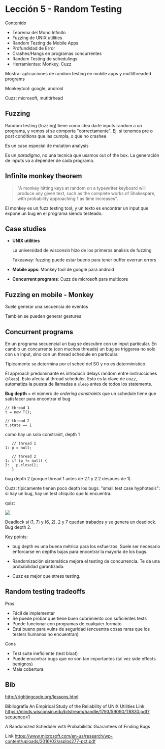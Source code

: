 # Lección 5 - Random Testing

Contenido

- Teorema del Mono Infinito
- Fuzzing de UNIX utilities
- Random Testing de Mobile Apps
- Profundidad de Error
- Crashes/Hangs en programas concurrentes
- Random Testing de schedulings
- Herramientas: Monkey, Cuzz

Mostrar aplicaciones de random testing en mobile apps y mutlithreaded programs

Monkeytool: google, android

Cuzz: microsoft, mutltirhead

## Fuzzing

Random testing (fuzzing) tiene como idea darle inputs random a un programa, y
vemos si se comporta "correctamente". Ej. si tenemos pre o post conditions que
las cumpla, o que no crashee

Es un caso especial de mutation analysis

Es un *paradigma*, no una tecnica que usamos out of the box. La generación de
inputs va a depender de cada programa.

## Infinite monkey theorem

> "A monkey hitting keys at random on a typewriter keyboard will produce any
> given text, such as the complete works of Shakespare, with probability
> approaching 1 as time increases".

El monkey es un fuzz testing tool, y un texto es encontrar un input que expone
un bug en el programa siendo testeado.

## Case studies

- **UNIX utilities**

  La universidad de wisconsin hizo de los primeros analisis de fuzzing

  Takeaway: fuzzing puede estar bueno para tener buffer overrun errors

- **Mobile apps**: Monkey tool de google para android

- **Concurrent programs**: Cuzz de microsoft para multicore

## Fuzzing en mobile - Monkey

Suele generar una secuencia de eventos

También se pueden generar gestures

## Concurrent programs

En un programa secuencial un bug se descubre con un input particular. En cambio
un concurrente (con muchos threads) un bug se triggerea no solo con un input,
sino con un thread schedule en particular.

Típicamente se determina por el sched del SO y no es determinístico.

El approach predominante es introducir delays random entre instrucciones
(`sleep`). Esto afecta al thread scheduler. Esto es la clave de *cuzz*,
automatiza la puesta de llamadas a `sleep` antes de todos los statements.

**Bug depth** = el número de *ordering constraints* que un schedule tiene que
satisfacer para encontrar el bug

```
// thread 1
t = new T();

// thread 2
t.state == 1
```

como hay un solo constraint, depth 1

```
   // thread 1
1: p = null;

   // thread 2
1: if (p != null) {
2:   p.close();
   }
```

bug depth 2 (porque thread 1 antes de 2.1 y 2.2 después de 1).

Cuzz: típicamente tienen poco depth los bugs. "small test case hyphotesis": si
hay un bug, hay un test chiquito que lo encuentra.

quiz:

![](img/5/concurrency-quiz.png)

Deadlock si (1, 7) y (6, 2). 2 y 7 quedan trabados y se genera un deadlock. Bug
depth 2.

Key points:

- bug depth es una buena métrica para los esfuerzos. Suele ser necesario
  enforcarse en depths bajas para encontrar la mayoría de los bugs.

- Randomización sistemática mejora el testing de concurrencia. Te da una
  probabilidad garantizada.

- Cuzz es mejor que stress testing.

## Random testing tradeoffs

Pros

- Fácil de implementar
- Se puede probar que tiene buen cubrimiento con suficientes tests
- Puede funcionar con programas de cualquier formato
- Está bueno para vulns de seguridad (encuentra cosas raras que los testers
  humanos no encuentran)

Cons

- Test suite ineficiente (test bloat)
- Puede encontrar bugs que no son tan importantes (tal vez side effects
  benignos)
- Mala cobertura

## Bib

http://rightingcode.org/lessons.html

Bibliografía
An Empirical Study of the Reliability of UNIX Utilities
Link https://minds.wisconsin.edu/bitstream/handle/1793/59090/TR830.pdf?sequence=1

A Randomized Scheduler with Probabilistic Guarantees of Finding Bugs

Link https://www.microsoft.com/en-us/research/wp-content/uploads/2016/02/asplos277-pct.pdf

